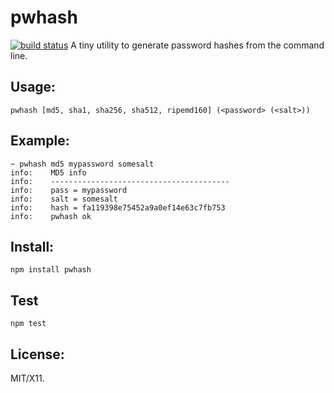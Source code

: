 # pwhash


[![build status](https://secure.travis-ci.org/blakmatrix/pwhash.png)](http://travis-ci.org/blakmatrix/pwhash)
A tiny utility to generate password hashes from the command line.

## Usage:

`pwhash [md5, sha1, sha256, sha512, ripemd160] (<password> (<salt>))`

## Example:

```shell
~ pwhash md5 mypassword somesalt
info:    MD5 info
info:    ----------------------------------------
info:    pass = mypassword
info:    salt = somesalt
info:    hash = fa119398e75452a9a0ef14e63c7fb753
info:    pwhash ok

```

## Install:

`npm install pwhash`

## Test

`npm test`

## License:

MIT/X11.